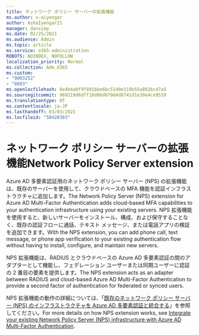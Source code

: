 ```yaml
---
title: ネットワーク ポリシー サーバーの拡張機能
ms.author: v-aiyengar
author: AshaIyengar21
manager: dansimp
ms.date: 02/25/2021
ms.audience: Admin
ms.topic: article
ms.service: o365-administration
ROBOTS: NOINDEX, NOFOLLOW
localization_priority: Normal
ms.collection: Adm_O365
ms.custom:
- "9003252"
- "8603"
ms.openlocfilehash: 6e4b4a0f9f891bbe6bc5140e119b55a802bcd7a5
ms.sourcegitcommit: 969219d6dff18d86d679d4d8741d1e39e4ce9539
ms.translationtype: HT
ms.contentlocale: ja-JP
ms.lasthandoff: 03/03/2021
ms.locfileid: "50428383"
---
```

# <a name="network-policy-server-extension"></a><span data-ttu-id="42907-102">ネットワーク ポリシー サーバーの拡張機能</span><span class="sxs-lookup"><span data-stu-id="42907-102">Network Policy Server extension</span></span>

<span data-ttu-id="42907-103">Azure AD 多要素認証用のネットワーク ポリシー サーバー (NPS) の拡張機能は、既存のサーバーを使用して、クラウドベースの MFA 機能を認証インフラストラクチャに追加します。</span><span class="sxs-lookup"><span data-stu-id="42907-103">The Network Policy Server (NPS) extension for Azure AD Multi-Factor Authentication adds cloud-based MFA capabilities to your authentication infrastructure using your existing servers.</span></span> <span data-ttu-id="42907-104">NPS 拡張機能を使用すると、新しいサーバーをインストール、構成、および保守することなく、既存の認証フローに通話、テキスト メッセージ、または電話アプリの検証を追加できます。</span><span class="sxs-lookup"><span data-stu-id="42907-104">With the NPS extension, you can add phone call, text message, or phone app verification to your existing authentication flow without having to install, configure, and maintain new servers.</span></span>

<span data-ttu-id="42907-105">NPS 拡張機能は、RADIUS とクラウドベースの Azure AD 多要素認証の間のアダプターとして機能し、フェデレーション ユーザーまたは同期ユーザーに認証の 2 番目の要素を提供します。</span><span class="sxs-lookup"><span data-stu-id="42907-105">The NPS extension acts as an adapter between RADIUS and cloud-based Azure AD Multi-Factor Authentication to provide a second factor of authentication for federated or synced users.</span></span>

<span data-ttu-id="42907-106">NPS 拡張機能の動作の詳細については、「[既存のネットワーク ポリシー サーバー (NPS) のインフラストラクチャを Azure AD 多要素認証と統合する](https://docs.microsoft.com/azure/active-directory/authentication/howto-mfa-nps-extension)」を参照してください。</span><span class="sxs-lookup"><span data-stu-id="42907-106">For more details on how NPS extension works, see [Integrate your existing Network Policy Server (NPS) infrastructure with Azure AD Multi-Factor Authentication](https://docs.microsoft.com/azure/active-directory/authentication/howto-mfa-nps-extension).</span></span>
